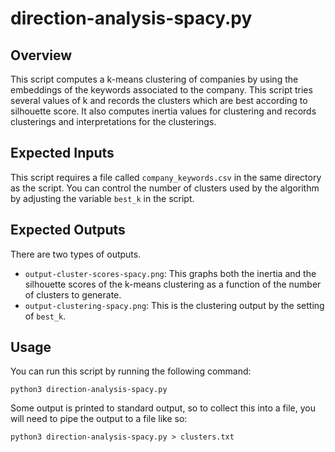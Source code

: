 # direction-analysis-spacy.py

## Overview

This script computes a k-means clustering of companies by using the embeddings 
of the keywords associated to the company. This script tries several values of 
k and records the clusters which are best according to silhouette score. It also 
computes inertia values for clustering and records clusterings and 
interpretations for the clusterings. 

## Expected Inputs

This script requires a file called `company_keywords.csv` in the same 
directory as the script. You can control the number of clusters used by the 
algorithm by adjusting the variable `best_k` in the script.

## Expected Outputs

There are two types of outputs. 
- `output-cluster-scores-spacy.png`: This graphs both the inertia and the 
silhouette scores of the k-means clustering as a function of the number of 
clusters to generate.
- `output-clustering-spacy.png`: This is the clustering output by the setting 
of `best_k`.

## Usage

You can run this script by running the 
following command:
```
python3 direction-analysis-spacy.py
```
Some output is printed to standard output, so to collect this into a file, you 
will need to pipe the output to a file like so:
```
python3 direction-analysis-spacy.py > clusters.txt
```